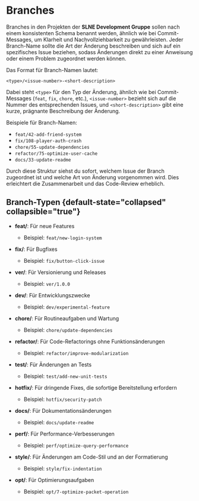 # Branches

Branches in den Projekten der **SLNE Development Gruppe** sollen nach einem konsistenten Schema benannt werden, ähnlich
wie bei Commit-Messages, um Klarheit und Nachvollziehbarkeit zu gewährleisten. Jeder Branch-Name sollte die Art der
Änderung beschreiben und sich auf ein spezifisches Issue beziehen, sodass Änderungen direkt zu einer Anweisung oder
einem Problem zugeordnet werden können.

Das Format für Branch-Namen lautet:

```
<type>/<issue-number>-<short-description>
```

Dabei steht `<type>` für den Typ der Änderung, ähnlich wie bei Commit-Messages (`feat`, `fix`, `chore`,
etc.), `<issue-number>` bezieht sich auf die Nummer des entsprechenden Issues, und `<short-description>` gibt eine
kurze, prägnante Beschreibung der Änderung.

Beispiele für Branch-Namen:

- `feat/42-add-friend-system`
- `fix/108-player-auth-crash`
- `chore/55-update-dependencies`
- `refactor/75-optimize-user-cache`
- `docs/33-update-readme`

Durch diese Struktur siehst du sofort, welchem Issue der Branch zugeordnet ist und welche Art von Änderung vorgenommen
wird. Dies erleichtert die Zusammenarbeit und das Code-Review erheblich.

## Branch-Typen {default-state="collapsed" collapsible="true"}

- **feat/**: Für neue Features
    - Beispiel: `feat/new-login-system`

- **fix/**: Für Bugfixes
    - Beispiel: `fix/button-click-issue`

- **ver/**: Für Versionierung und Releases
    - Beispiel: `ver/1.0.0`

- **dev/**: Für Entwicklungszwecke
    - Beispiel: `dev/experimental-feature`

- **chore/**: Für Routineaufgaben und Wartung
    - Beispiel: `chore/update-dependencies`

- **refactor/**: Für Code-Refactorings ohne Funktionsänderungen
    - Beispiel: `refactor/improve-modularization`

- **test/**: Für Änderungen an Tests
    - Beispiel: `test/add-new-unit-tests`

- **hotfix/**: Für dringende Fixes, die sofortige Bereitstellung erfordern
    - Beispiel: `hotfix/security-patch`

- **docs/**: Für Dokumentationsänderungen
    - Beispiel: `docs/update-readme`

- **perf/**: Für Performance-Verbesserungen
    - Beispiel: `perf/optimize-query-performance`

- **style/**: Für Änderungen am Code-Stil und an der Formatierung
    - Beispiel: `style/fix-indentation`

- **opt/**: Für Optimierungsaufgaben
    - Beispiel: `opt/7-optimize-packet-operation`
